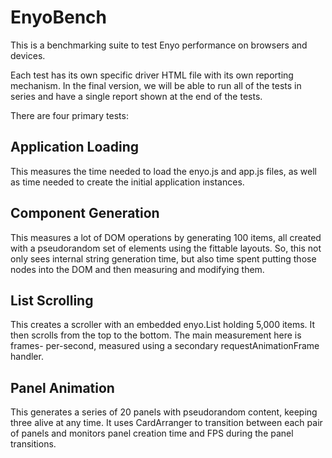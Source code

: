 # EnyoBench

This is a benchmarking suite to test Enyo performance on browsers and devices.

Each test has its own specific driver HTML file with its own reporting
mechanism. In the final version, we will be able to run all of the tests in
series and have a single report shown at the end of the tests.

There are four primary tests:

## Application Loading

This measures the time needed to load the enyo.js and app.js files, as well as
time needed to create the initial application instances.

## Component Generation

This measures a lot of DOM operations by generating 100 items, all created
with a pseudorandom set of elements using the fittable layouts. So, this not
only sees internal string generation time, but also time spent putting those
nodes into the DOM and then measuring and modifying them.

## List Scrolling

This creates a scroller with an embedded enyo.List holding 5,000 items. It
then scrolls from the top to the bottom.  The main measurement here is frames-
per-second, measured using a secondary requestAnimationFrame handler.

## Panel Animation

This generates a series of 20 panels with pseudorandom content, keeping three
alive at any time.  It uses CardArranger to transition between each pair of
panels and monitors panel creation time and FPS during the panel transitions.
